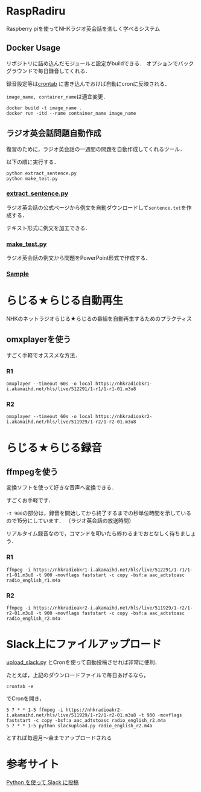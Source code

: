 # RaspRadiru
Raspberry piを使ってNHKラジオ英会話を楽しく学べるシステム

## Docker Usage

リポジトリに詰め込んだモジュールと設定がbuildできる．
オプションでバックグラウンドで毎日録音してくれる．

録音設定等は[crontab](https://github.com/Atsuto0519/RaspRadiru/blob/master/settings/crontab)
に書き込んでおけば自動にcronに反映される．

`image_name, container_name`は適宜変更．

```
docker build -t image_name .
docker run -itd --name container_name image_name
```

## ラジオ英会話問題自動作成
復習のために，ラジオ英会話の一週間の問題を自動作成してくれるツール．

以下の順に実行する．
```
python extract_sentence.py
python make_test.py
```

### [extract_sentence.py](https://github.com/Atsuto0519/RaspRadiru/blob/master/pylibs/extract_sentence.py)

ラジオ英会話の公式ページから例文を自動ダウンロードして```sentence.txt```を作成する．

テキスト形式に例文を加工できる．

### [make_test.py](https://github.com/Atsuto0519/RaspRadiru/blob/master/pylibs/make_test.py)

ラジオ英会話の例文から問題をPowerPoint形式で作成する．


### [Sample](https://www.slideshare.net/AtsutoInage/testpptx-96687066)


# らじる★らじる自動再生
NHKのネットラジオらじる★らじるの番組を自動再生するためのプラクティス

## omxplayerを使う
すごく手軽でオススメな方法．

### R1
```
omxplayer --timeout 60s -o local https://nhkradiobkr1-i.akamaihd.net/hls/live/512291/1-r1/1-r1-01.m3u8
```

### R2
```
omxplayer --timeout 60s -o local https://nhkradioakr2-i.akamaihd.net/hls/live/511929/1-r2/1-r2-01.m3u8
```

# らじる★らじる録音

## ffmpegを使う
変換ソフトを使って好きな音声へ変換できる．

すごくお手軽です．

`-t 900`の部分は，録音を開始してから終了するまでの秒単位時間を示しているので15分にしています．
（ラジオ英会話の放送時間）

リアルタイム録音なので，コマンドを叩いたら終わるまでおとなしく待ちましょう．

### R1
```
ffmpeg -i https://nhkradiobkr1-i.akamaihd.net/hls/live/512291/1-r1/1-r1-01.m3u8 -t 900 -movflags faststart -c copy -bsf:a aac_adtstoasc radio_english_r1.m4a
```

### R2
```
ffmpeg -i https://nhkradioakr2-i.akamaihd.net/hls/live/511929/1-r2/1-r2-01.m3u8 -t 900 -movflags faststart -c copy -bsf:a aac_adtstoasc radio_english_r2.m4a
```

# Slack上にファイルアップロード
[upload_slack.py](https://github.com/Atsuto0519/RaspRadiru/blob/master/pylibs/upload_slack.py)
とCronを使って自動投稿させれば非常に便利．

たとえば，上記のダウンロードファイルで毎日あげるなら，

```
crontab -e
```

でCronを開き，
```
5 7 * * 1-5 ffmpeg -i https://nhkradioakr2-i.akamaihd.net/hls/live/511929/1-r2/1-r2-01.m3u8 -t 900 -movflags faststart -c copy -bsf:a aac_adtstoasc radio_english_r2.m4a
5 7 * * 1-5 python slackupload.py radio_english_r2.m4a
```

とすれば毎週月〜金までアップロードされる

# 参考サイト
[Python を使って Slack に投稿](http://nuxx.noob.jp/python-%E3%82%92%E4%BD%BF%E3%81%A3%E3%81%A6-slack-%E3%81%AB%E6%8A%95%E7%A8%BF/)
